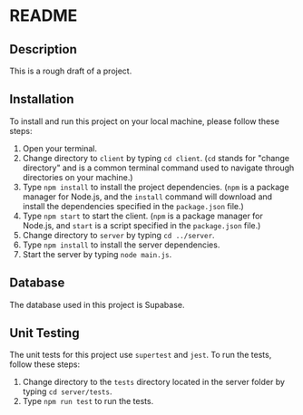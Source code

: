 <h1>README</h1>
<h2>Description</h2>
<p>This is a rough draft of a project.</p>
<h2>Installation</h2>
<p>To install and run this project on your local machine, please follow these steps:</p>
<ol>
  <li>Open your terminal.</li>
  <li>Change directory to <code>client</code> by typing <code>cd client</code>. (<code>cd</code> stands for "change directory" and is a common terminal command used to navigate through directories on your machine.)</li>
  <li>Type <code>npm install</code> to install the project dependencies. (<code>npm</code> is a package manager for Node.js, and the <code>install</code> command will download and install the dependencies specified in the <code>package.json</code> file.)</li>
  <li>Type <code>npm start</code> to start the client. (<code>npm</code> is a package manager for Node.js, and <code>start</code> is a script specified in the <code>package.json</code> file.)</li>
  <li>Change directory to <code>server</code> by typing <code>cd ../server</code>.</li>
  <li>Type <code>npm install</code> to install the server dependencies.</li>
  <li>Start the server by typing <code>node main.js</code>.</li>
</ol>

<h2>Database</h2>
<p>The database used in this project is Supabase. </p>
<h2>Unit Testing</h2>
<p>The unit tests for this project use <code>supertest</code> and <code>jest</code>. To run the tests, follow these steps:</p>
<ol>
  <li>Change directory to the <code>tests</code> directory located in the server folder by typing <code>cd server/tests</code>.</li>
  <li>Type <code>npm run test</code> to run the tests.</li>
</ol>
